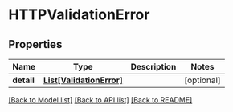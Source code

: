 # HTTPValidationError

## Properties
Name | Type | Description | Notes
------------ | ------------- | ------------- | -------------
**detail** | [**List[ValidationError]**](ValidationError.md) |  | [optional] 

[[Back to Model list]](../README.md#documentation-for-models) [[Back to API list]](../README.md#documentation-for-api-endpoints) [[Back to README]](../README.md)


